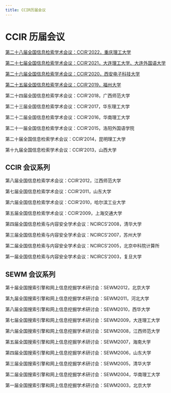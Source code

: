 ```yaml
---
title: CCIR历届会议
---
```


# CCIR 历届会议

[第二十八届全国信息检索学术会议：CCIR'2022，重庆理工大学](https://ccir2022.cqut.edu.cn)

[第二十七届全国信息检索学术会议：CCIR’2021，大连理工大学、大连外国语大学](https://ccir2021.dlufl.edu.cn/index.html)

[第二十六届全国信息检索学术会议：CCIR’2020，西安电子科技大学](http://www.cvnis.net/ccir2020/index.html)

[第二十五届全国信息检索学术会议：CCIR’2019，福州大学](http://ir.fzu.edu.cn/ccir2019)

第二十四届全国信息检索学术会议：CCIR’2018，广西师范大学

第二十三届全国信息检索学术会议：CCIR’2017，华东理工大学

第二十二届全国信息检索学术会议：CCIR’2016，华南理工大学

第二十一届全国信息检索学术会议：CCIR’2015，洛阳外国语学院

第二十届全国信息检索学术会议：CCIR’2014，昆明理工大学

第十九届全国信息检索学术会议：CCIR’2013，山西大学

## CCIR 会议系列

第八届全国信息检索学术会议：CCIR’2012，江西师范大学

第七届全国信息检索学术会议：CCIR’2011，山东大学

第六届全国信息检索学术会议：CCIR’2010，哈尔滨工业大学

第五届全国信息检索学术会议：CCIR’2009，上海交通大学

第四届全国信息检索与内容安全学术会议：NCIRCS’2008，清华大学

第三届全国信息检索与内容安全学术会议：NCIRCS’2007，苏州大学

第二届全国信息检索与内容安全学术会议：NCIRCS’2005，北京中科院计算所

第一届全国信息检索与内容安全学术会议：NCIRCS’2003，复旦大学

## SEWM 会议系列

第十届全国搜索引擎和网上信息挖掘学术研讨会：SEWM2012，北京大学

第九届全国搜索引擎和网上信息挖掘学术研讨会：SEWM2011，河北大学

第八届全国搜索引擎和网上信息挖掘学术研讨会：SEWM2010，西华大学

第七届全国搜索引擎和网上信息挖掘学术研讨会：SEWM2009，大连理工大学

第六届全国搜索引擎和网上信息挖掘学术研讨会：SEWM2008，江西师范大学

第五届全国搜索引擎和网上信息挖掘学术研讨会：SEWM2007，海南大学

第四届全国搜索引擎和网上信息挖掘学术研讨会：SEWM2006，山东大学

第三届全国搜索引擎和网上信息挖掘学术研讨会：SEWM2005，清华大学

第二届全国搜索引擎和网上信息挖掘学术研讨会：SEWM2004，华南理工大学

第一届全国搜索引擎和网上信息挖掘学术研讨会：SEWM2003，北京大学
